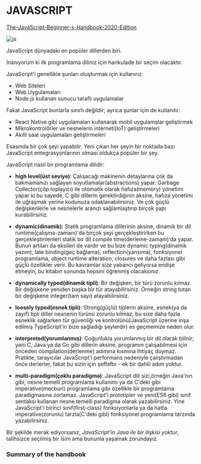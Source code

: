 # JAVASCRIPT <br/>
[The-JavaScript-Beginner-s-Handbook-2020-Edition](https://www.freecodecamp.org/news/the-complete-javascript-handbook-f26b2c71719c/#alittlebitofhistory)


![js](https://user-images.githubusercontent.com/51059267/85326923-bb80c180-b4d6-11ea-814d-a6cafdd4a6b7.png)

JavaScript dünyadaki en popüler dillerden biri.

İnanıyorum ki ilk programlama diliniz için harikulade bir seçim olacaktır.

JavaScript'i genellikle şunları oluşturmak için kullanırız:

- Web Siteleri
- Web Uygulamaları
- Node.js kullanan sunucu taraflı uygulamalar

Fakat JavaScript bunlarla sınırlı değildir; ayrıca şunlar için de kullanılır:

- React Native gibi uygulamaları kullanarak mobil uygulamalar geliştirmek
- Mikrokontrolörler ve nesnelerin interneti(IoT) geliştirmeleri
- Akıllı saat uygulamaları geliştirmeleri

Esasında bir çok şeyi yapabilir. Yeni çıkan her şeyin bir noktada bazı JavaScript entegrasyonlarının olması oldukça popüler bir şey.

JavaScript nasıl bir programlama dilidir:

- **high level(üst seviye)**: Çalışacağı makinenin detaylarına çok da bakmamanızı sağlayan soyutlamalar(abstractions) yapar. Garbage Collector(çöp toplayıcı) ile otomatik olarak hafıza(memory) yönetimi yapar ki bu sayede, C gibi dillerin gerektirdiğinin aksine, hafıza yönetimi ile uğraşmak yerine kodunuza odaklanabilirsiniz. Ve çok güçlü değişkenlerle ve nesnelerle aranızı sağlamlaştırıp  birçok yapı kurabilirsiniz.

- **dynamic(dinamik)**: Statik programlama dillerinin aksine, dinamik bir dil runtime(çalışma-zamanı)'da birçok şeyi gerçekleştirirken bu gerçekleştirilenleri statik bir dil compile time(derleme-zamanı)'da yapar. Bunun artıları da eksileri de vardır ve bu bize dynamic typing(dinamik yazım), late binding(geç bağlama), reflection(yansıma), fonksiyonel programlama, object runtime alteration, closures ve daha fazlası gibi güçlü özellikler verir. Bu kavramlar size yabancı geliyorsa endişe etmeyin, bu kitabın sonunda hepsini öğrenmiş olacaksınız.

- **dynamically typed(dinamik tipli)**: Bir değişken, bir türü zorunlu kılmaz. Bir değişkene yeniden başka bir tür atayabilirsiniz. Örneğin string tutan bir değişkene integer(tam sayı) atayabilirsiniz.

- **loosely typed(esnek tipli)**: Strong(güçlü) tiplerin aksine, esnek(ya da zayıf) tipli diller nesnenin türünü zorunlu kılmaz, bu size daha fazla esneklik sağlarken tür güvenliği ve kontrolünü(JavaScript üzerine inşa edilmiş TypeScript'in bize sağladığı şeylerdir) es geçmemize neden olur.   

- **interpreted(yorumlanmış)**: Çoğunlukla yorumlanmış bir dil olarak bilinir; yani C, Java ya da Go gibi dillerin aksine, programın çalışabilmesi için önceden compilation(derlenme) adımına kısmına ihtiyaç duymaz. Pratikte, tarayıcılar JavaScript'i performans nedeniyle çalıştırmadan önce derlerler, fakat bu sizin için şeffaftır - ek bir dahili adım yoktur.

- **multi-paradigm(çoklu paradigma)**: JavaScript dili sizi,örneğin Java'nın gibi, nesne temelli programlama kullanımı ya da C'deki gibi imperative(mecburi) programlama gibi özellikle bir programlama paradigmasına zorlamaz. JavaScript'i prototipler ve yeni(ES6 gibi) sınıf sentaksı kullanan nesne temelli paradigma olarak yazabilirsiniz. Yine JavaScript'i birinci sınıf(first-class) fonksiyonlarla ya da hatta imperative(zorunlu) tarzla(C'deki gibi) fonksiyonel programlama tarzında yazabilirsiniz.

Bir şekilde merak ediyorsanız, *JavaScript'in Java ile bir ilişkisi yoktur*, talihsizce seçilmiş bir isim ama bununla yaşamak zorundayız.

### Summary of the handbook

